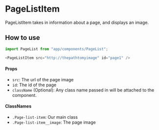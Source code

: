PageListItem
===========
PageListItem takes in information about a page, and displays an image.

How to use
----------
```js
import PageList from "app/components/PageList";

<PageListItem src="http://thepathtomyimage" id="page1" />
```

#### Props
* `src`: The url of the page image
* `id`: The id of the page
* `className` (Optional): Any class name passed in will be attached to the component.

#### ClassNames
 * `.Page-list-item`: Our main class
 * `.Page-list-item__image`: The page image
